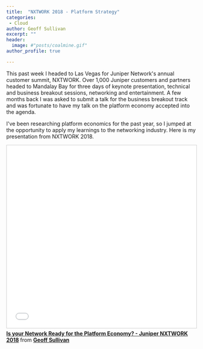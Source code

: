 ```yaml
---
title:  "NXTWORK 2018 - Platform Strategy"
categories:
 - Cloud
author: Geoff Sullivan
excerpt: ""
header:
  image: #"posts/coalmine.gif"
author_profile: true

---
```


This past week I headed to Las Vegas for Juniper Network's annual customer
summit, NXTWORK. Over 1,000 Juniper customers and partners headed to Mandalay
Bay for three days of keynote presentation, technical and business breakout
sessions, networking and entertainment. A few months back I was asked to submit
a talk for the business breakout track and was fortunate to have my talk on the
platform economy accepted into the agenda.

I've been researching platform economics for the past year, so I jumped at the
opportunity to apply my learnings to the networking industry. Here is my
presentation from NXTWORK 2018. 

<iframe src="//www.slideshare.net/slideshow/embed_code/key/IFy1MrT1YXyKJu" width="595" height="485" frameborder="0" marginwidth="0" marginheight="0" scrolling="no" style="border:1px solid #CCC; border-width:1px; margin-bottom:5px; max-width: 100%;" allowfullscreen> </iframe> <div style="margin-bottom:5px"> <strong> <a href="//www.slideshare.net/GeoffSullivan2/is-your-network-ready-for-the-platform-economy-juniper-nxtwork-2018" title="Is your Network Ready for the Platform Economy? - Juniper NXTWORK 2018" target="_blank">Is your Network Ready for the Platform Economy? - Juniper NXTWORK 2018</a> </strong> from <strong><a href="https://www.slideshare.net/GeoffSullivan2" target="_blank">Geoff Sullivan</a></strong> </div>  
